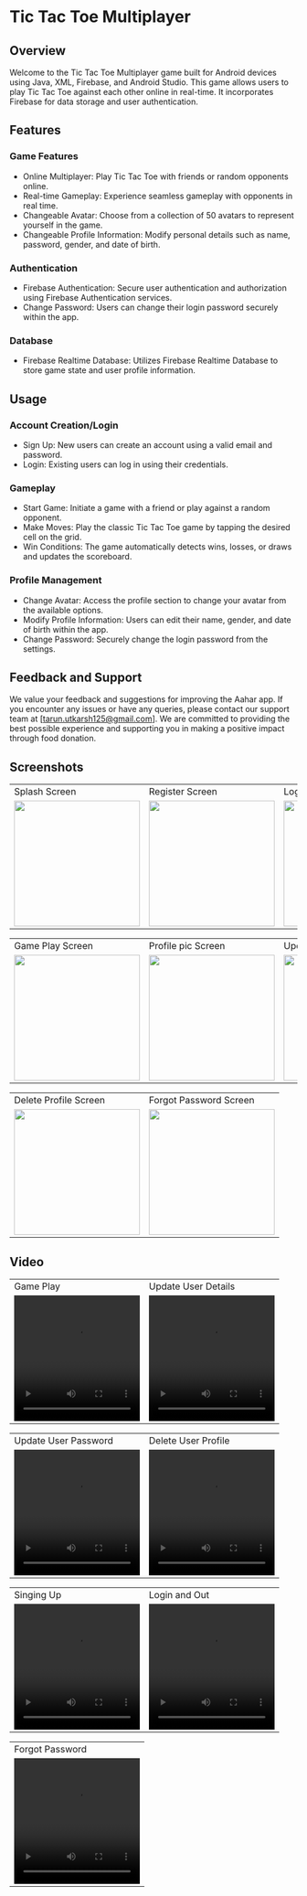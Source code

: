 # Tic Tac Toe Multiplayer

## Overview

Welcome to the Tic Tac Toe Multiplayer game built for Android devices using Java, XML, Firebase, and Android Studio. This game allows users to play Tic Tac Toe against each other online in real-time. It incorporates Firebase for data storage and user authentication.

## Features

### Game Features

- Online Multiplayer: Play Tic Tac Toe with friends or random opponents online.
- Real-time Gameplay: Experience seamless gameplay with opponents in real time.
- Changeable Avatar: Choose from a collection of 50 avatars to represent yourself in the game.
- Changeable Profile Information: Modify personal details such as name, password, gender, and date of birth.

### Authentication

- Firebase Authentication: Secure user authentication and authorization using Firebase Authentication services.
- Change Password: Users can change their login password securely within the app.

### Database

- Firebase Realtime Database: Utilizes Firebase Realtime Database to store game state and user profile information.

## Usage

### Account Creation/Login

- Sign Up: New users can create an account using a valid email and password.
- Login: Existing users can log in using their credentials.

### Gameplay

- Start Game: Initiate a game with a friend or play against a random opponent.
- Make Moves: Play the classic Tic Tac Toe game by tapping the desired cell on the grid.
- Win Conditions: The game automatically detects wins, losses, or draws and updates the scoreboard.

### Profile Management

- Change Avatar: Access the profile section to change your avatar from the available options.
- Modify Profile Information: Users can edit their name, gender, and date of birth within the app.
- Change Password: Securely change the login password from the settings.

## Feedback and Support

We value your feedback and suggestions for improving the Aahar app. If you encounter any issues or have any queries, please contact our support team at [tarun.utkarsh125@gmail.com]. We are committed to providing the best possible experience and supporting you in making a positive impact through food donation.

## Screenshots

<p align="center" float="left">
<table>
  <tr>
    <td>Splash Screen</td>
    <td>Register Screen</td>
    <td>Login Screen</td>
    <td>Dashboard Screen</td>
  </tr>
  <tr>
    <td><img src="https://github.com/TarunSingh2002/Tic-Tac-Toe/assets/133011792/5fd40a78-f113-4fd7-82ef-786cff98f091" width="220"></td>
    <td><img src="https://github.com/TarunSingh2002/Tic-Tac-Toe/assets/133011792/8670b194-7c12-4b9f-8037-21bb1927b8c9" width="220"></td>
    <td><img src="https://github.com/TarunSingh2002/Tic-Tac-Toe/assets/133011792/06bd57ee-ef52-4da9-af19-e3c9c79d8c14" width="220"></td>
    <td><img src="https://github.com/TarunSingh2002/Tic-Tac-Toe/assets/133011792/c9d91884-1739-4172-b5cb-6ee0eb08b3ca" width="220"></td>
  </tr>
 </table>
 <table>
  <tr>
    <td>Game Play Screen</td>
    <td>Profile pic Screen</td>
    <td>Update Avatar Screeen</td>
    <td>Update Password Screen</td>
  </tr>
  <tr>
    <td><img src="https://github.com/TarunSingh2002/Tic-Tac-Toe/assets/133011792/00526c00-baa2-48d1-b6fa-709d73723eae" width="220"></td>
    <td><img src="https://github.com/TarunSingh2002/Tic-Tac-Toe/assets/133011792/ae5694a3-6bb5-438b-a892-8447a8f960ff" width="220"></td>
    <td><img src="https://github.com/TarunSingh2002/Tic-Tac-Toe/assets/133011792/33b80f98-fc13-4571-8de8-73f3c095f35f" width="220"></td>
    <td><img src="https://github.com/TarunSingh2002/Tic-Tac-Toe/assets/133011792/a5e5b54b-46f3-43eb-97b4-f1ccb64931a9" width="220"></td>
  </tr>
 </table>
 </table>
 <table>
  <tr>
    <td>Delete Profile Screen</td> 
    <td>Forgot Password Screen</td> 
  </tr>
  <tr>
    <td><img src="https://github.com/TarunSingh2002/Tic-Tac-Toe/assets/133011792/480ba7e7-747a-4859-9d74-36d21d55d634" width="220"></td>  
     <td><img src="https://github.com/TarunSingh2002/Tic-Tac-Toe/assets/133011792/960a9783-3f6b-40f7-b90a-14e2e93319f5" width="220"></td>  
  </tr>
 </table>
 </p>

## Video 

<p align="center" float="left">
<table>
  <tr>
    <td>Game Play</td>
    <td>Update User Details</td>   
  </tr>
  <tr>
    <td><video src="https://github.com/TarunSingh2002/Tic-Tac-Toe/assets/133011792/b003c390-dac0-4cf3-ad9a-59a3fd3b13a5" width="220" height="220"></video></td>
    <td><video src="https://github.com/TarunSingh2002/Tic-Tac-Toe/assets/133011792/4fb702d8-7f5f-41e8-b58f-fe6fd212a6de" width="220" height="220"></video></td>
  </tr>
 </table>
 <table>
  <tr>
    <td>Update User Password</td>
    <td>Delete User Profile</td>
  </tr>
  <tr>
    <td><video src="https://github.com/TarunSingh2002/Tic-Tac-Toe/assets/133011792/6b69d8e9-f615-4e4c-9611-9c8dcdca243b" width="220" height="220"></video></td>
    <td><video src="https://github.com/TarunSingh2002/Tic-Tac-Toe/assets/133011792/ee2fb56d-108c-477d-b7a9-308d57e23476" width="220" height="220"></video></td>
  </tr>
 </table>
 <table>
  <tr>
    <td>Singing Up</td>
    <td>Login and Out</td>
  </tr>
  <tr>
    <td><video src="https://github.com/TarunSingh2002/Tic-Tac-Toe/assets/133011792/6aa1e9b2-ca38-4ee3-b589-18c5488440ae" width="220" height="220"></video></td>
    <td><video src="https://github.com/TarunSingh2002/Tic-Tac-Toe/assets/133011792/f770d2bd-e335-42dd-a419-28b254e05f9d" width="220" height="220"></video></td>
  </tr>
 </table>
 <table>
  <tr>
    <td>Forgot Password</td>
  </tr>
  <tr>
    <td><video src="https://github.com/TarunSingh2002/Tic-Tac-Toe/assets/133011792/c9a400b0-ca18-4d47-af66-7343e45234a8" width="220" height="220"></video></td>
  </tr>
 </table>
 </p>





















































































